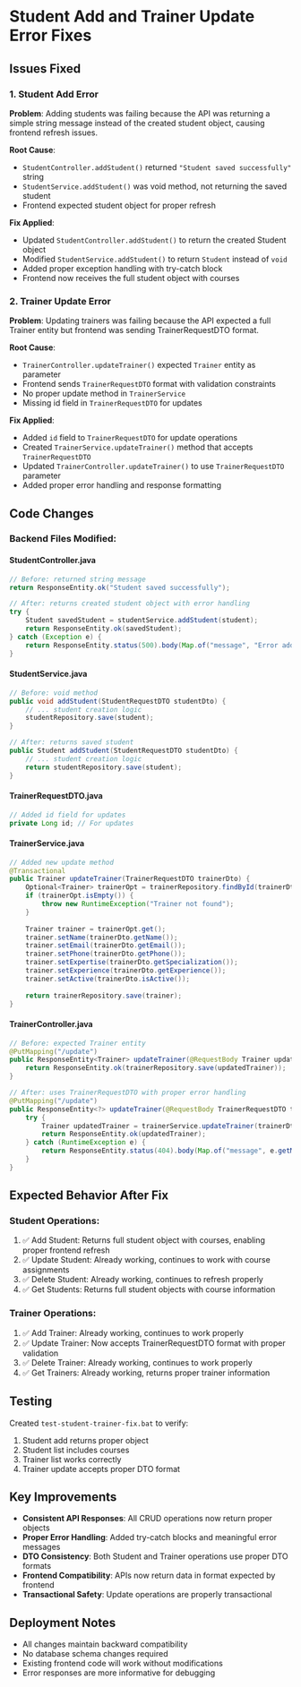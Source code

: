 # Student Add and Trainer Update Error Fixes

## Issues Fixed

### 1. Student Add Error
**Problem**: Adding students was failing because the API was returning a simple string message instead of the created student object, causing frontend refresh issues.

**Root Cause**: 
- `StudentController.addStudent()` returned `"Student saved successfully"` string
- `StudentService.addStudent()` was void method, not returning the saved student
- Frontend expected student object for proper refresh

**Fix Applied**:
- Updated `StudentController.addStudent()` to return the created Student object
- Modified `StudentService.addStudent()` to return `Student` instead of `void`
- Added proper exception handling with try-catch block
- Frontend now receives the full student object with courses

### 2. Trainer Update Error  
**Problem**: Updating trainers was failing because the API expected a full Trainer entity but frontend was sending TrainerRequestDTO format.

**Root Cause**:
- `TrainerController.updateTrainer()` expected `Trainer` entity as parameter
- Frontend sends `TrainerRequestDTO` format with validation constraints
- No proper update method in `TrainerService`
- Missing id field in `TrainerRequestDTO` for updates

**Fix Applied**:
- Added `id` field to `TrainerRequestDTO` for update operations
- Created `TrainerService.updateTrainer()` method that accepts `TrainerRequestDTO`
- Updated `TrainerController.updateTrainer()` to use `TrainerRequestDTO` parameter
- Added proper error handling and response formatting

## Code Changes

### Backend Files Modified:

#### StudentController.java
```java
// Before: returned string message
return ResponseEntity.ok("Student saved successfully");

// After: returns created student object with error handling
try {
    Student savedStudent = studentService.addStudent(student);
    return ResponseEntity.ok(savedStudent);
} catch (Exception e) {
    return ResponseEntity.status(500).body(Map.of("message", "Error adding student: " + e.getMessage()));
}
```

#### StudentService.java
```java
// Before: void method
public void addStudent(StudentRequestDTO studentDto) {
    // ... student creation logic
    studentRepository.save(student);
}

// After: returns saved student
public Student addStudent(StudentRequestDTO studentDto) {
    // ... student creation logic
    return studentRepository.save(student);
}
```

#### TrainerRequestDTO.java
```java
// Added id field for updates
private Long id; // For updates
```

#### TrainerService.java
```java
// Added new update method
@Transactional
public Trainer updateTrainer(TrainerRequestDTO trainerDto) {
    Optional<Trainer> trainerOpt = trainerRepository.findById(trainerDto.getId());
    if (trainerOpt.isEmpty()) {
        throw new RuntimeException("Trainer not found");
    }
    
    Trainer trainer = trainerOpt.get();
    trainer.setName(trainerDto.getName());
    trainer.setEmail(trainerDto.getEmail());
    trainer.setPhone(trainerDto.getPhone());
    trainer.setExpertise(trainerDto.getSpecialization());
    trainer.setExperience(trainerDto.getExperience());
    trainer.setActive(trainerDto.isActive());
    
    return trainerRepository.save(trainer);
}
```

#### TrainerController.java
```java
// Before: expected Trainer entity
@PutMapping("/update")
public ResponseEntity<Trainer> updateTrainer(@RequestBody Trainer updatedTrainer) {
    return ResponseEntity.ok(trainerRepository.save(updatedTrainer));
}

// After: uses TrainerRequestDTO with proper error handling
@PutMapping("/update")
public ResponseEntity<?> updateTrainer(@RequestBody TrainerRequestDTO trainerDto) {
    try {
        Trainer updatedTrainer = trainerService.updateTrainer(trainerDto);
        return ResponseEntity.ok(updatedTrainer);
    } catch (RuntimeException e) {
        return ResponseEntity.status(404).body(Map.of("message", e.getMessage()));
    }
}
```

## Expected Behavior After Fix

### Student Operations:
1. ✅ Add Student: Returns full student object with courses, enabling proper frontend refresh
2. ✅ Update Student: Already working, continues to work with course assignments
3. ✅ Delete Student: Already working, continues to refresh properly
4. ✅ Get Students: Returns full student objects with course information

### Trainer Operations:
1. ✅ Add Trainer: Already working, continues to work properly
2. ✅ Update Trainer: Now accepts TrainerRequestDTO format with proper validation
3. ✅ Delete Trainer: Already working, continues to work properly
4. ✅ Get Trainers: Already working, returns proper trainer information

## Testing
Created `test-student-trainer-fix.bat` to verify:
1. Student add returns proper object
2. Student list includes courses
3. Trainer list works correctly
4. Trainer update accepts proper DTO format

## Key Improvements
- **Consistent API Responses**: All CRUD operations now return proper objects
- **Proper Error Handling**: Added try-catch blocks and meaningful error messages
- **DTO Consistency**: Both Student and Trainer operations use proper DTO formats
- **Frontend Compatibility**: APIs now return data in format expected by frontend
- **Transactional Safety**: Update operations are properly transactional

## Deployment Notes
- All changes maintain backward compatibility
- No database schema changes required
- Existing frontend code will work without modifications
- Error responses are more informative for debugging